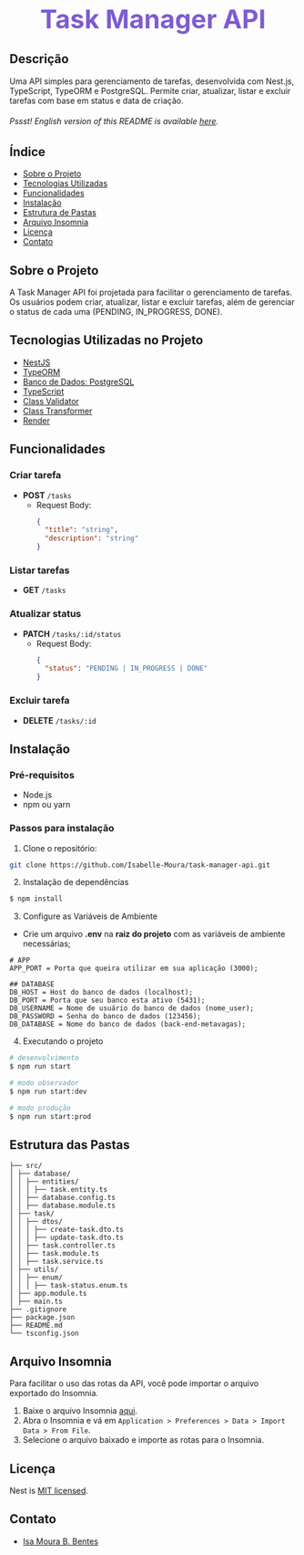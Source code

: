 <h1 align="center" style="color:#7f5cd1; font-size:45px;">Task Manager API</h1>

## Descrição

Uma API simples para gerenciamento de tarefas, desenvolvida com Nest.js, TypeScript, TypeORM e PostgreSQL. Permite criar, atualizar, listar e excluir tarefas com base em status e data de criação.

###### _Pssst! English version of this README is available [here](./EN_US.md)._

## Índice

- [Sobre o Projeto](#sobre-o-projeto)
- [Tecnologias Utilizadas](#tecnologias-utilizadas)
- [Funcionalidades](#funcionalidades)
- [Instalação](#instalação)
- [Estrutura de Pastas](#estrutura-de-pastas)
- [Arquivo Insomnia](#arquivo-insomnia)
- [Licença](#licença)
- [Contato](#contato)

## Sobre o Projeto

A Task Manager API foi projetada para facilitar o gerenciamento de tarefas. Os usuários podem criar, atualizar, listar e excluir tarefas, além de gerenciar o status de cada uma (PENDING, IN_PROGRESS, DONE).

## Tecnologias Utilizadas no Projeto

- [NestJS](https://nestjs.com/)
- [TypeORM](https://typeorm.io/)
- [Banco de Dados: PostgreSQL](https://www.postgresqltutorial.com/postgresql-getting-started/)
- [TypeScript](https://www.typescriptlang.org/)
- [Class Validator](https://github.com/typestack/class-validator)
- [Class Transformer](https://github.com/typestack/class-transformer)
- [Render](https://render.com/)

## Funcionalidades

### Criar tarefa

- **POST** `/tasks`
  - Request Body:
    ```json
    {
      "title": "string",
      "description": "string"
    }
    ```

### Listar tarefas

- **GET** `/tasks`

### Atualizar status

- **PATCH** `/tasks/:id/status`
  - Request Body:
    ```json
    {
      "status": "PENDING | IN_PROGRESS | DONE"
    }
    ```

### Excluir tarefa

- **DELETE** `/tasks/:id`

## Instalação

### Pré-requisitos

- Node.js
- npm ou yarn

### Passos para instalação

1. Clone o repositório:

```bash
git clone https://github.com/Isabelle-Moura/task-manager-api.git
```

2. Instalação de dependências

```bash
$ npm install
```

3. Configure as Variáveis de Ambiente

- Crie um arquivo **.env** na **raiz do projeto** com as variáveis de ambiente necessárias;

```
# APP
APP_PORT = Porta que queira utilizar em sua aplicação (3000);

## DATABASE
DB_HOST = Host do banco de dados (localhost);
DB_PORT = Porta que seu banco esta ativo (5431);
DB_USERNAME = Nome de usuário do banco de dados (nome_user);
DB_PASSWORD = Senha do banco de dados (123456);
DB_DATABASE = Nome do banco de dados (back-end-metavagas);
```

4. Executando o projeto

```bash
# desenvolvimento
$ npm run start

# modo observador
$ npm run start:dev

# modo produção
$ npm run start:prod
```

## Estrutura das Pastas

```task-manager-api/
├── src/
│ ├── database/
│ │ ├── entities/
│ │ │ ├── task.entity.ts
│ │ ├── database.config.ts
│ │ ├── database.module.ts
│ ├── task/
│ │ ├── dtos/
│ │ │ ├── create-task.dto.ts
│ │ │ ├── update-task.dto.ts
│ │ ├── task.controller.ts
│ │ ├── task.module.ts
│ │ ├── task.service.ts
│ ├── utils/
│ │ ├── enum/
│ │ │ ├── task-status.enum.ts
│ ├── app.module.ts
│ ├── main.ts
├── .gitignore
├── package.json
├── README.md
└── tsconfig.json
```

## Arquivo Insomnia

Para facilitar o uso das rotas da API, você pode importar o arquivo exportado do Insomnia.

1. Baixe o arquivo Insomnia [aqui](./Insomnia_2024-09-06.json).
2. Abra o Insomnia e vá em `Application > Preferences > Data > Import Data > From File`.
3. Selecione o arquivo baixado e importe as rotas para o Insomnia.

## Licença

Nest is [MIT licensed](LICENSE).

## Contato

- [Isa Moura B. Bentes](https://www.linkedin.com/in/isa-moura/)
